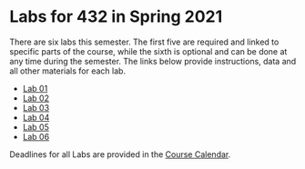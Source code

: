 # Labs for 432 in Spring 2021

There are six labs this semester. The first five are required and linked to specific parts of the course, while the sixth is optional and can be done at any time during the semester. The links below provide instructions, data and all other materials for each lab.

- [Lab 01](https://github.com/THOMASELOVE/432-2021/tree/master/labs/lab01)
- [Lab 02](https://github.com/THOMASELOVE/432-2021/tree/master/labs/lab02)
- [Lab 03](https://github.com/THOMASELOVE/432-2021/tree/master/labs/lab03)
- [Lab 04](https://github.com/THOMASELOVE/432-2021/tree/master/labs/lab04)
- [Lab 05](https://github.com/THOMASELOVE/432-2021/tree/master/labs/lab05)
- [Lab 06](https://github.com/THOMASELOVE/432-2021/tree/master/labs/lab06)

Deadlines for all Labs are provided in the [Course Calendar](https://thomaselove.github.io/432/calendar.html).
